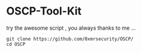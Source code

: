 # OSCP-Tool-Kit
try the awesome script , you always thanks to me ...


```language
git clone https://github.com/0xmrsecurity/OSCP/
cd OSCP
```

